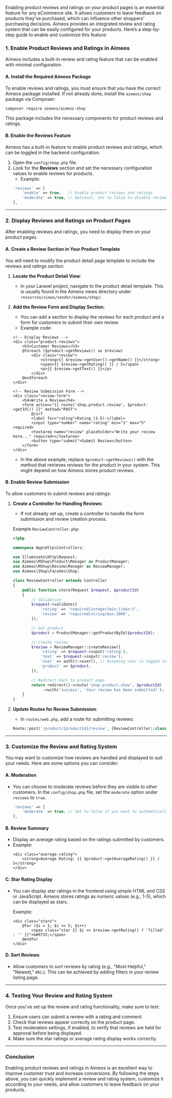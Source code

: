 Enabling product reviews and ratings on your product pages is an essential feature for any eCommerce site. It allows customers to leave feedback on products they've purchased, which can influence other shoppers' purchasing decisions. Aimeos provides an integrated review and rating system that can be easily configured for your products. Here’s a step-by-step guide to enable and customize this feature:

### **1. Enable Product Reviews and Ratings in Aimeos**

Aimeos includes a built-in review and rating feature that can be enabled with minimal configuration.

#### **A. Install the Required Aimeos Package**
To enable reviews and ratings, you must ensure that you have the correct Aimeos package installed. If not already done, install the `aimeos/shop` package via Composer:

```bash
composer require aimeos/aimeos-shop
```

This package includes the necessary components for product reviews and ratings.

#### **B. Enable the Reviews Feature**
Aimeos has a built-in feature to enable product reviews and ratings, which can be toggled in the backend configuration.

1. Open the `config/shop.php` file.
2. Look for the **Reviews** section and set the necessary configuration values to enable reviews for products.
   - Example:
   ```php
   'reviews' => [
       'enable' => true,   // Enable product reviews and ratings
       'moderate' => true, // Optional: Set to false to disable review moderation
   ],
   ```

---

### **2. Display Reviews and Ratings on Product Pages**

After enabling reviews and ratings, you need to display them on your product pages.

#### **A. Create a Review Section in Your Product Template**

You will need to modify the product detail page template to include the reviews and ratings section.

1. **Locate the Product Detail View**:
   - In your Laravel project, navigate to the product detail template. This is usually found in the Aimeos views directory under `resources/views/vendor/aimeos/shop/`.

2. **Add the Review Form and Display Section**:
   - You can add a section to display the reviews for each product and a form for customers to submit their own review.
   - Example code:
   ```blade
   <!-- Display Reviews -->
   <div class="product-reviews">
       <h3>Customer Reviews</h3>
       @foreach ($product->getReviews() as $review)
           <div class="review">
               <strong>{{ $review->getUser()->getName() }}</strong>
               <span>{{ $review->getRating() }} / 5</span>
               <p>{{ $review->getText() }}</p>
           </div>
       @endforeach
   </div>

   <!-- Review Submission Form -->
   <div class="review-form">
       <h4>Write a Review</h4>
       <form action="{{ route('shop.product.review', $product->getId()) }}" method="POST">
           @csrf
           <label for="rating">Rating (1-5):</label>
           <input type="number" name="rating" min="1" max="5" required>
           <textarea name="review" placeholder="Write your review here..." required></textarea>
           <button type="submit">Submit Review</button>
       </form>
   </div>
   ```

   - In the above example, replace `$product->getReviews()` with the method that retrieves reviews for the product in your system. This might depend on how Aimeos stores product reviews.

#### **B. Enable Review Submission**

To allow customers to submit reviews and ratings:

1. **Create a Controller for Handling Reviews**:
   - If not already set up, create a controller to handle the form submission and review creation process.

   Example `ReviewController.php`:
   ```php
   <?php

   namespace App\Http\Controllers;

   use Illuminate\Http\Request;
   use Aimeos\MShop\Product\Manager as ProductManager;
   use Aimeos\MShop\Review\Manager as ReviewManager;
   use Aimeos\Shop\Facades\Shop;

   class ReviewController extends Controller
   {
       public function store(Request $request, $productId)
       {
           // Validation
           $request->validate([
               'rating' => 'required|integer|min:1|max:5',
               'review' => 'required|string|max:1000',
           ]);

           // Get product
           $product = ProductManager::getProductById($productId);

           // Create review
           $review = ReviewManager::createReview([
               'rating' => $request->input('rating'),
               'text' => $request->input('review'),
               'user' => auth()->user(), // Assuming user is logged in
               'product' => $product,
           ]);

           // Redirect back to product page
           return redirect()->route('shop.product.show', $productId)
                ->with('success', 'Your review has been submitted!');
       }
   }
   ```

2. **Update Routes for Review Submission**:
   - In `routes/web.php`, add a route for submitting reviews:
   ```php
   Route::post('/product/{productId}/review', [ReviewController::class, 'store'])->name('shop.product.review');
   ```

---

### **3. Customize the Review and Rating System**

You may want to customize how reviews are handled and displayed to suit your needs. Here are some options you can consider:

#### **A. Moderation**
- You can choose to moderate reviews before they are visible to other customers. In the `config/shop.php` file, set the `moderate` option under `reviews` to `true`.
  ```php
  'reviews' => [
      'moderate' => true, // Set to false if you want to automatically publish reviews
  ],
  ```

#### **B. Review Summary**
- Display an average rating based on the ratings submitted by customers.
- Example:
  ```blade
  <div class="average-rating">
      <strong>Average Rating: {{ $product->getAverageRating() }} / 5</strong>
  </div>
  ```

#### **C. Star Rating Display**
- You can display star ratings in the frontend using simple HTML and CSS or JavaScript. Aimeos stores ratings as numeric values (e.g., 1-5), which can be displayed as stars.
  
  Example:
  ```blade
  <div class="stars">
      @for ($i = 1; $i <= 5; $i++)
          <span class="star {{ $i <= $review->getRating() ? 'filled' : '' }}">&#9733;</span>
      @endfor
  </div>
  ```

#### **D. Sort Reviews**
- Allow customers to sort reviews by rating (e.g., "Most Helpful," "Newest," etc.). This can be achieved by adding filters in your review listing page.

---

### **4. Testing Your Review and Rating System**

Once you've set up the review and rating functionality, make sure to test:

1. Ensure users can submit a review with a rating and comment.
2. Check that reviews appear correctly on the product page.
3. Test moderation settings, if enabled, to verify that reviews are held for approval before being displayed.
4. Make sure the star ratings or average rating display works correctly.

---

### **Conclusion**

Enabling product reviews and ratings in Aimeos is an excellent way to improve customer trust and increase conversions. By following the steps above, you can quickly implement a review and rating system, customize it according to your needs, and allow customers to leave feedback on your products.